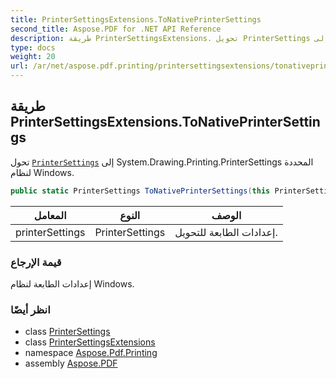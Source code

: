 ```yaml
---
title: PrinterSettingsExtensions.ToNativePrinterSettings
second_title: Aspose.PDF for .NET API Reference
description: طريقة PrinterSettingsExtensions. تحويل PrinterSettings إلى System.Drawing.Printing.PrinterSettings المحددة لنظام Windows
type: docs
weight: 20
url: /ar/net/aspose.pdf.printing/printersettingsextensions/tonativeprintersettings/
---
```

## طريقة PrinterSettingsExtensions.ToNativePrinterSettings

تحول [`PrinterSettings`](../../printersettings/) إلى System.Drawing.Printing.PrinterSettings المحددة لنظام Windows.

```csharp
public static PrinterSettings ToNativePrinterSettings(this PrinterSettings printerSettings)
```

| المعامل | النوع | الوصف |
| --- | --- | --- |
| printerSettings | PrinterSettings | إعدادات الطابعة للتحويل. |

### قيمة الإرجاع

إعدادات الطابعة لنظام Windows.

### انظر أيضًا

* class [PrinterSettings](../../printersettings/)
* class [PrinterSettingsExtensions](../)
* namespace [Aspose.Pdf.Printing](../../../aspose.pdf.printing/)
* assembly [Aspose.PDF](../../../)